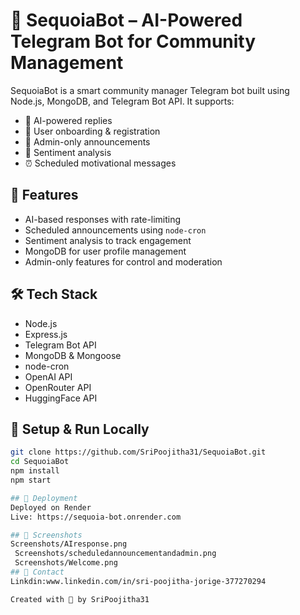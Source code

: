 # 🤖 SequoiaBot – AI-Powered Telegram Bot for Community Management

SequoiaBot is a smart community manager Telegram bot built using Node.js, MongoDB, and Telegram Bot API. It supports:
- 🧠 AI-powered replies
- 💬 User onboarding & registration
- 📢 Admin-only announcements
- 🎯 Sentiment analysis
- ⏰ Scheduled motivational messages

## 🚀 Features
- AI-based responses with rate-limiting
- Scheduled announcements using `node-cron`
- Sentiment analysis to track engagement
- MongoDB for user profile management
- Admin-only features for control and moderation

## 🛠 Tech Stack
- Node.js
- Express.js
- Telegram Bot API
- MongoDB & Mongoose
- node-cron
- OpenAI API
- OpenRouter API
- HuggingFace API

## 🔧 Setup & Run Locally
```bash
git clone https://github.com/SriPoojitha31/SequoiaBot.git
cd SequoiaBot
npm install
npm start

## 👾 Deployment 
Deployed on Render
Live: https://sequoia-bot.onrender.com

## 📸 Screenshots
Screenshots/AIresponse.png
 Screenshots/scheduledannouncementandadmin.png 
 Screenshots/Welcome.png
## 📲 Contact
Linkdin:www.linkedin.com/in/sri-poojitha-jorige-377270294

Created with 💙 by SriPoojitha31